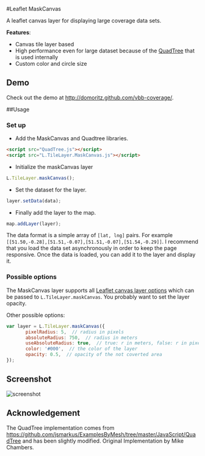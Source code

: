 #Leaflet MaskCanvas

A leaflet canvas layer for displaying large coverage data sets.

__Features__:

* Canvas tile layer based
* High performance even for large dataset because of the [QuadTree](https://en.wikipedia.org/wiki/Quadtree) that is used internally
* Custom color and circle size

## Demo

Check out the demo at http://domoritz.github.com/vbb-coverage/.

##Usage

### Set up

* Add the MaskCanvas and Quadtree libraries.

```html
<script src="QuadTree.js"></script>
<script src="L.TileLayer.MaskCanvas.js"></script>
```

* Initialize the maskCanvas layer

```javascript
L.TileLayer.maskCanvas();
```

* Set the dataset for the layer.

```javascript
layer.setData(data);
```

* Finally add the layer to the map.

```javascript
map.addLayer(layer);
```

The data format is a simple array of `[lat, lng]` pairs. For example `[[51.50,-0.28],[51.51,-0.07],[51.51,-0.07],[51.54,-0.29]]`. I recommend that you load the data set asynchronously in order to keep the page responsive. Once the data is loaded, you can add it to the layer and display it.

### Possible options

The MaskCanvas layer supports all [Leaflet canvas layer options](http://leafletjs.com/reference.html#tilelayer-options) which can be passed to `L.TileLayer.maskCanvas`. You probably want to set the layer opacity.

Other possible options:

```javascript
var layer = L.TileLayer.maskCanvas({
       pixelRadius: 5,  // radius in pixels
       absoluteRadius: 750,  // radius in meters
       useAbsoluteRadius: true,  // true: r in meters, false: r in pixels
       color: '#000',  // the color of the layer
       opacity: 0.5,  // opacity of the not coverted area
});
```

## Screenshot

![screenshot](https://raw.github.com/domoritz/leaflet-maskcanvas/master/screenshot.png "Screenshot showing mask canvas layer")

## Acknowledgement

The QuadTree implementation comes from https://github.com/jsmarkus/ExamplesByMesh/tree/master/JavaScript/QuadTree and has been slightly modified. Original Implementation by Mike Chambers.
